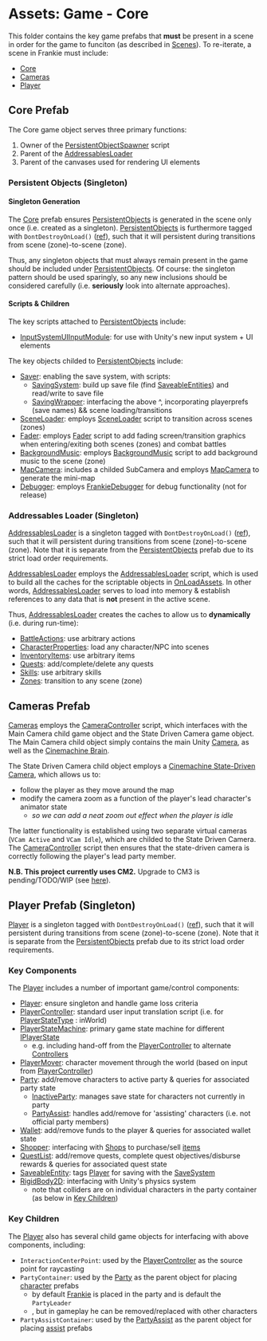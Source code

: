 # Assets:  Game - Core

This folder contains the key game prefabs that **must** be present in a scene in order for the game to funciton (as described in [Scenes](../../Scenes/)).  To re-iterate, a scene in Frankie must include:
* [Core](./Core.prefab)
* [Cameras](./Cameras.prefab)
* [Player](./Player.prefab)

## Core Prefab

The Core game object serves three primary functions:
1. Owner of the [PersistentObjectSpawner](../../Scripts/Core/PersistentObjectSpawner.cs) script
2. Parent of the [AddressablesLoader](./CoreDep/AddressablesLoader.prefab)
3. Parent of the canvases used for rendering UI elements

### Persistent Objects (Singleton)

#### Singleton Generation

The [Core](./Core.prefab) prefab ensures [PersistentObjects](./CoreDep/PersistentObjects.prefab) is generated in the scene only once (i.e. created as a singleton).  [PersistentObjects](./CoreDep/PersistentObjects.prefab) is furthermore tagged with `DontDestroyOnLoad()` ([ref](https://docs.unity3d.com/6000.1/Documentation/ScriptReference/Object.DontDestroyOnLoad.html)), such that it will persistent during transitions from scene (zone)-to-scene (zone).

Thus, any singleton objects that must always remain present in the game should be included under [PersistentObjects](./CoreDep/PersistentObjects.prefab).  Of course:  the singleton pattern should be used sparingly, so any new inclusions should be considered carefully (i.e. **seriously** look into alternate approaches).

#### Scripts & Children

The key scripts attached to [PersistentObjects](./CoreDep/PersistentObjects.prefab) include:
* [InputSystemUIInputModule](https://docs.unity3d.com/Packages/com.unity.inputsystem@1.0/manual/UISupport.html):  for use with Unity's new input system + UI elements

The key objects childed to [PersistentObjects](./CoreDep/PersistentObjects.prefab) include:
* [Saver](./CoreDep/Saver.prefab):  enabling the save system, with scripts:
  * [SavingSystem](../../Scripts/Saving/SavingSystem.cs):  build up save file (find [SaveableEntities](../../Scripts/Saving/SaveableEntity.cs)) and read/write to save file
  * [SavingWrapper](../../Scripts/Core/SavingWrapper.cs):  interfacing the above ^, incorporating playerprefs (save names) && scene loading/transitions
* [SceneLoader](./CoreDep/SceneLoader.prefab):  employs [SceneLoader](../../Scripts/Zones/SceneLoader.cs) script to transition across scenes (zones)
* [Fader](./CoreDep/Fader.prefab):  employs [Fader](../../Scripts/Zones/Fader.cs) script to add fading screen/transition graphics when entering/exiting both scenes (zones) and combat battles
* [BackgroundMusic](../Sound/BackgroundMusic.prefab):  employs [BackgroundMusic](../../Scripts/Sound/BackgroundMusic.cs) script to add background music to the scene (zone)
* [MapCamera](../Map/MapCamera.prefab):  includes a childed SubCamera and employs [MapCamera](../../Scripts/Zones/Map/MapCamera.cs) to generate the mini-map
* [Debugger](./CoreDep/Debugger.prefab):  employs [FrankieDebugger](../../Scripts/Core/FrankieDebugger.cs) for debug functionality (not for release)

### Addressables Loader (Singleton)

[AddressablesLoader](./CoreDep/AddressablesLoader.prefab) is a singleton tagged with `DontDestroyOnLoad()` ([ref](https://docs.unity3d.com/6000.1/Documentation/ScriptReference/Object.DontDestroyOnLoad.html)), such that it will persistent during transitions from scene (zone)-to-scene (zone).  Note that it is separate from the [PersistentObjects](#persistent-objects-singleton) prefab due to its strict load order requirements.

[AddressablesLoader](./CoreDep/AddressablesLoader.prefab) employs the [AddressablesLoader](../../Scripts/Core/AddressablesHandling/AddressablesLoader.cs) script, which is used to build all the caches for the scriptable objects in [OnLoadAssets](../OnLoadAssets/).  In other words, [AddressablesLoader](./CoreDep/AddressablesLoader.prefab) serves to load into memory & establish references to any data that is **not** present in the active scene.

Thus, [AddressablesLoader](./CoreDep/AddressablesLoader.prefab) creates the caches to allow us to **dynamically** (i.e. during run-time):
* [BattleActions](../OnLoadAssets/BattleActions/):  use arbitrary actions
* [CharacterProperties](../OnLoadAssets/CharacterProperties/):  load any character/NPC into scenes
* [InventoryItems](../OnLoadAssets/Inventory/):  use arbitrary items
* [Quests](../OnLoadAssets/Quests/):  add/complete/delete any quests
* [Skills](../OnLoadAssets/Skills/):  use arbitrary skills
* [Zones](../OnLoadAssets/Zones):  transition to any scene (zone)

## Cameras Prefab

[Cameras](./Cameras.prefab) employs the [CameraController](../../Scripts/Core/CameraController.cs) script, which interfaces with the Main Camera child game object and the State Driven Camera game object.  The Main Camera child object simply contains the main Unity [Camera](https://docs.unity3d.com/ScriptReference/Camera.html), as well as the [Cinemachine Brain](https://docs.unity3d.com/Packages/com.unity.cinemachine@3.1/manual/CinemachineBrain.html).  

The State Driven Camera child object employs a [Cinemachine State-Driven Camera](https://docs.unity3d.com/Packages/com.unity.cinemachine@3.1/manual/CinemachineStateDrivenCamera.html), which allows us to:
* follow the player as they move around the map
* modify the camera zoom as a function of the player's lead character's animator state
  * *so we can add a neat zoom out effect when the player is idle*

The latter functionality is established using two separate virtual cameras (`VCam Active` and `VCam Idle`), which are childed to the State Driven Camera.  The [CameraController](../../Scripts/Core/CameraController.cs) script then ensures that the state-driven camera is correctly following the player's lead party member.

**N.B.  This project currently uses CM2.**  Upgrade to CM3 is pending/TODO/WIP (see [here](https://docs.unity3d.com/Packages/com.unity.cinemachine@3.1/manual/CinemachineUpgradeFrom2.html)).

## Player Prefab (Singleton)

[Player](./Player.prefab) is a singleton tagged with `DontDestroyOnLoad()` ([ref](https://docs.unity3d.com/6000.1/Documentation/ScriptReference/Object.DontDestroyOnLoad.html)), such that it will persistent during transitions from scene (zone)-to-scene (zone).  Note that it is separate from the [PersistentObjects](#persistent-objects-singleton) prefab due to its strict load order requirements.

### Key Components

The [Player](./Player.prefab) includes a number of important game/control components:
* [Player](../../Scripts/Core/Player.cs):  ensure singleton and handle game loss criteria
* [PlayerController](../../Scripts/Control/Player/PlayerController.cs):  standard user input translation script (i.e. for [PlayerStateType](../../Scripts/Control/Player/PlayerStateMachine/PlayerStateType.cs) : inWorld)
* [PlayerStateMachine](../../Scripts/):  primary game state machine for different [IPlayerState](../../Scripts/Control/Player/PlayerStateMachine/PlayerStates/IPlayerState.cs)
  * e.g. including hand-off from the [PlayerController](../../Scripts/Control/Player/PlayerController.cs) to alternate [Controllers](../Controllers/)
* [PlayerMover](../../Scripts/Control/Player/PlayerMover.cs):  character movement through the world (based on input from [PlayerController](../../Scripts/Control/Player/PlayerController.cs))
* [Party](../../Scripts/Stats/Party/Party.cs):  add/remove characters to active party & queries for associated party state
  * [InactiveParty](../../Scripts/Stats/Party/InactiveParty.cs):  manages save state for characters not currently in party
  * [PartyAssist](../../Scripts/Stats/Party/PartyAssist.cs):  handles add/remove for 'assisting' characters (i.e. not official party members)
* [Wallet](../../Scripts/Inventory/Wallet.cs):  add/remove funds to the player & queries for associated wallet state
* [Shopper](../../Scripts/Inventory/Shopper.cs):  interfacing with [Shops](../../Scripts/Inventory/Shop.cs) to purchase/sell [items](../OnLoadAssets/Inventory/)
* [QuestList](../../Scripts/Quests/QuestList.cs):  add/remove quests, complete quest objectives/disburse rewards & queries for associated quest state
* [SaveableEntity](../../Scripts/Saving/SaveableEntity.cs):  tags [Player](./Player.prefab) for saving with the [SaveSystem](../../Scripts/Saving/)
* [RigidBody2D](https://docs.unity3d.com/6000.1/Documentation/ScriptReference/Rigidbody2D.html):  interfacing with Unity's physics system
  * note that colliders are on individual characters in the party container (as below in [Key Children](#key-children))

### Key Children

The [Player](./Player.prefab) also has several child game objects for interfacing with above components, including:
* `InteractionCenterPoint`:  used by the [PlayerController](../../Scripts/Control/Player/PlayerController.cs) as the source point for raycasting
* `PartyContainer`:  used by the [Party](../../Scripts/Stats/Party/Party.cs) as the parent object for placing [character](../CharacterObjects/PCs/) prefabs
  * by default [Frankie](../CharacterObjects/PCs/Frankie/Frankie.prefab) is placed in the party and is default the `PartyLeader`
  * , but in gameplay he can be removed/replaced with other characters
* `PartyAssistContainer`:  used by the [PartyAssist](../../Scripts/Stats/Party/PartyAssist.cs) as the parent object for placing [assist](../CharacterObjects/PCs/Assist/) prefabs
